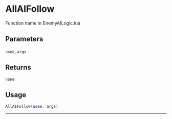 # AllAIFollow
Function name in EnemyAILogic.lua
## Parameters
`usee`, `args`
## Returns
`none`
## Usage
```lua
AllAIFollow(usee, args)
```
---
